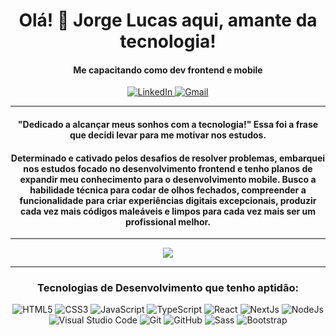 <h1 align="center">Olá! 👋 Jorge Lucas aqui, amante da tecnologia!</h1>
<h4 align="center">Me capacitando como dev frontend e mobile</h4>  

<p align="center">
  <a href="https://www.linkedin.com/in/jorge-rosendo/">
    <img alt="LinkedIn" src="https://img.shields.io/badge/Jorge Rosendo-0b63bd.svg?style=for-the-badge&logo=linkedin&logoColor=blue%22"/>
  </a>
  <a href="mailto:rosendojorgelucas@gmail.com">
     <img alt="Gmail" src="https://img.shields.io/badge/rosendojorgelucas@gmail.com-e94134.svg?style=for-the-badge&logo=googlemessages&logoColor=white%22"/>
  </a>
</p>
<hr>
<h4 align="center">
 "Dedicado a alcançar meus sonhos com a tecnologia!" Essa foi a frase que decidi levar para me motivar nos estudos.</h4>
 <h4 align="center">
  Determinado e cativado pelos desafios de resolver problemas, embarquei nos estudos focado no desenvolvimento frontend e tenho planos de expandir meu conhecimento para o desenvolvimento mobile. 
  Busco a habilidade técnica para codar de olhos fechados, compreender a funcionalidade para criar experiências digitais excepcionais, produzir cada vez mais códigos maleáveis e limpos para cada vez mais ser um profissional melhor.
</h4>
<hr>  
<p align="center">
<img src="https://github-readme-stats.vercel.app/api/top-langs/?username=rosendo-dev&layout=compact&theme=swift&hide_border=true" />
</p>
  <hr>
<h3 align="center">Tecnologias de Desenvolvimento que tenho aptidão:</h3> 
<p align="center">
  <img alt="HTML5" src="https://img.shields.io/badge/html5-%23E34F26.svg?style=for-the-badge&logo=html5&logoColor=white"/> 
  <img alt="CSS3" src="https://img.shields.io/badge/css3-%231572B6.svg?style=for-the-badge&logo=css3&logoColor=white"/> 
  <img alt="JavaScript" src="https://img.shields.io/badge/javascript-black.svg?style=for-the-badge&logo=javascript&logoColor=%23F7DF1E"/> 
   <img alt="TypeScript" src="https://img.shields.io/badge/TypeScript-%231572B6.svg?style=for-the-badge&logo=typescript&logoColor=white"/> 
  <img alt="React" src="https://img.shields.io/badge/React-black.svg?style=for-the-badge&logo=react&logoColor=babyblue%22"/> 
  <img alt="NextJs" src="https://img.shields.io/badge/Next.Js-black.svg?style=for-the-badge&logo=next.js&logoColor=white"/> 
  <img alt="NodeJs" src="https://img.shields.io/badge/Node.js-black.svg?style=for-the-badge&logo=node.js&logoColor=lightgreen"/>
  
  <br> 
  <img alt="Visual Studio Code" src="https://img.shields.io/badge/VisualStudioCode-0078d7.svg?style=for-the-badge&logo=visual-studio-code&logoColor=white"/> 
  <img alt="Git" src="https://img.shields.io/badge/git-%23F05033.svg?style=for-the-badge&logo=git&logoColor=white"/> 
  <img alt="GitHub" src="https://img.shields.io/badge/github-%23121011.svg?style=for-the-badge&logo=github&logoColor=white"/> 
  <img alt="Sass" src="https://img.shields.io/badge/Sass-c76193?style=for-the-badge&logo=sass&logoColor=white"/>
  <img alt="Bootstrap" src="https://img.shields.io/badge/Bootstrap-purple?style=for-the-badge&logo=bootstrap&logoColor=white"/>
</p>
